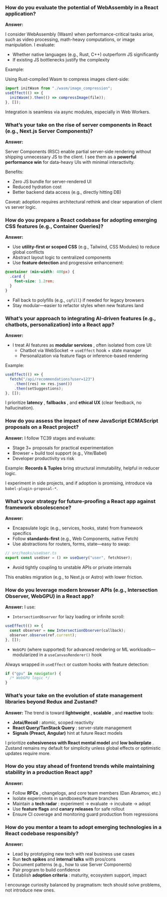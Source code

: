 ### How do you evaluate the potential of WebAssembly in a React application?

**Answer:**

I consider WebAssembly (Wasm) when performance-critical tasks arise, such as video processing, math-heavy computations, or image manipulation. I evaluate:

- Whether native languages (e.g., Rust, C++) outperform JS significantly
- If existing JS bottlenecks justify the complexity

Example:

Using Rust-compiled Wasm to compress images client-side:

```jsx
import initWasm from "./wasm/image_compression";
useEffect(() => {
  initWasm().then(() => compressImage(file));
}, []);
```

Integration is seamless via async modules, especially in Web Workers.

### What’s your take on the rise of server components in React (e.g., Next.js Server Components)?

**Answer:**

Server Components (RSC) enable partial server-side rendering without shipping unnecessary JS to the client. I see them as a **powerful performance win** for data-heavy UIs with minimal interactivity.

Benefits:

- Zero JS bundle for server-rendered UI
- Reduced hydration cost
- Better backend data access (e.g., directly hitting DB)

Caveat: adoption requires architectural rethink and clear separation of client vs server logic.

### How do you prepare a React codebase for adopting emerging CSS features (e.g., Container Queries)?

**Answer:**

- Use **utility-first or scoped CSS** (e.g., Tailwind, CSS Modules) to reduce global conflicts
- Abstract layout logic to centralized components
- Use **feature detection** and progressive enhancement:

```css
@container (min-width: 400px) {
  .card {
    font-size: 1.2rem;
  }
}
```

- Fall back to polyfills (e.g., `cqfill`) if needed for legacy browsers
- Stay modular—easier to refactor styles when new features land

### What’s your approach to integrating AI-driven features (e.g., chatbots, personalization) into a React app?

**Answer:**

- I treat AI features as **modular services** , often isolated from core UI:
  - Chatbot via WebSocket → `useEffect` hook + state manager
  - Personalization via feature flags or inference-based rendering

Example:

```jsx
useEffect(() => {
  fetch("/api/recommendations?user=123")
    .then((res) => res.json())
    .then(setSuggestions);
}, []);
```

I prioritize **latency** , **fallbacks** , and **ethical UX** (clear feedback, no hallucination).

### How do you assess the impact of new JavaScript ECMAScript proposals on a React project?

**Answer:**
I follow TC39 stages and evaluate:

- Stage 3+ proposals for practical experimentation
- Browser + build tool support (e.g., Vite/Babel)
- Developer productivity vs risk

Example: **Records & Tuples** bring structural immutability, helpful in reducer logic.

I experiment in side projects, and if adoption is promising, introduce via `babel-plugin-proposal-*`.

### What’s your strategy for future-proofing a React app against framework obsolescence?

**Answer:**

- Encapsulate logic (e.g., services, hooks, state) from framework specifics
- Follow **standards-first** (e.g., Web Components, native Fetch)
- Use abstractions for routers, forms, state—easy to swap:

```jsx
// src/hooks/useUser.ts
export const useUser = () => useQuery("user", fetchUser);
```

- Avoid tightly coupling to unstable APIs or private internals

This enables migration (e.g., to Next.js or Astro) with lower friction.

### How do you leverage modern browser APIs (e.g., Intersection Observer, WebGPU) in a React app?

**Answer:**
I use:

- `IntersectionObserver` for lazy loading or infinite scroll:

```jsx
useEffect(() => {
  const observer = new IntersectionObserver(callback);
  observer.observe(ref.current);
}, []);
```

- `WebGPU` (where supported) for advanced rendering or ML workloads—modularized in a `useCanvasRenderer()` hook

Always wrapped in `useEffect` or custom hooks with feature detection:

```jsx
if ("gpu" in navigator) {
  /* WebGPU logic */
}
```

### What’s your take on the evolution of state management libraries beyond Redux and Zustand?

**Answer:**
The trend is toward **lightweight** , **scalable** , and **reactive** tools:

- **Jotai/Recoil** : atomic, scoped reactivity
- **React Query/TanStack Query** : server-state management
- **Signals (Preact, Angular)** hint at future React models

I prioritize **cohesiveness with React mental model** and **low boilerplate** . Zustand remains my default for simplicity unless global effects or optimistic updates require more.

### How do you stay ahead of frontend trends while maintaining stability in a production React app?

**Answer:**

- Follow **RFCs** , changelogs, and core team members (Dan Abramov, etc.)
- Isolate experiments in sandboxes/feature branches
- Maintain a **tech radar** : experiment → evaluate → incubate → adopt
- Use **feature flags** and **canary releases** for safe rollout
- Ensure CI coverage and monitoring guard production from regressions

### How do you mentor a team to adopt emerging technologies in a React codebase responsibly?

**Answer:**

- Lead by prototyping new tech with real business use cases
- Run **tech spikes** and **internal talks** with pros/cons
- Document patterns (e.g., how to use Server Components)
- Pair program to build confidence
- Establish **adoption criteria** : maturity, ecosystem support, impact

I encourage curiosity balanced by pragmatism: tech should solve problems, not introduce new ones.
